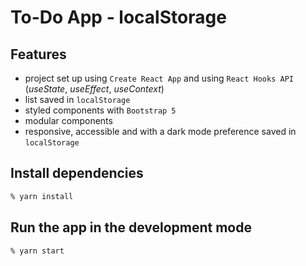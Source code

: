 # To-Do App - localStorage

## Features

- project set up using `Create React App` and using `React Hooks API` (_useState_, _useEffect_, _useContext_)
- list saved in `localStorage`
- styled components with `Bootstrap 5`
- modular components
- responsive, accessible and with a dark mode preference saved in `localStorage`

## Install dependencies

```zsh
% yarn install
```

## Run the app in the development mode

```zsh
% yarn start
```
